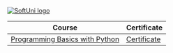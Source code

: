 <a href="https://softuni.bg/trainings/courses"> ![SoftUni logo][logo] </a>

[logo]: https://www.nakov.com/wp-content/uploads/2014/01/Software-University-Logo-blue-horizontal.png "L"



| **Course**                                                                                                                         | **Certificate**                                                                   |
| ---------------------------------------------------------------------------------------------------------------------------------- | -------------------------------------------------------------------------- |
| <a href="https://softuni.bg/trainings/3516/programming-basics-with-python-november-2021"> Programming Basics with Python </a>           | <a href="https://softuni.bg/certificates/details/121421/0b9b06b1">Certificate</a> |
